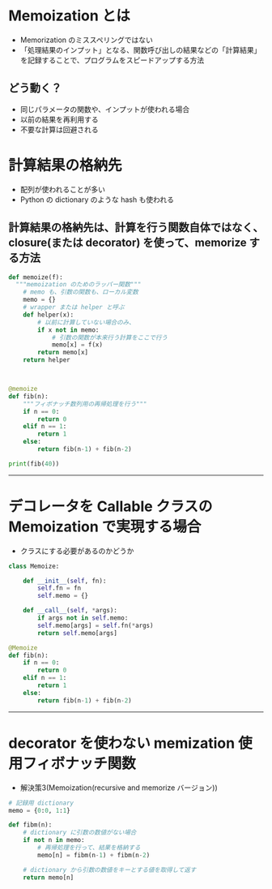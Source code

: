 # Memoization とは
* Memorization のミススペリングではない
* 「処理結果のインプット」となる、関数呼び出しの結果などの「計算結果」を記録することで、プログラムをスピードアップする方法

## どう動く？
* 同じパラメータの関数や、インプットが使われる場合
* 以前の結果を再利用する
* 不要な計算は回避される

# 計算結果の格納先
* 配列が使われることが多い
* Python の dictionary のような hash も使われる










## 計算結果の格納先は、計算を行う関数自体ではなく、closure(または decorator) を使って、memorize する方法

```py
def memoize(f):
  """memoization のためのラッパー関数"""
    # memo も、引数の関数も、ローカル変数
    memo = {}
    # wrapper または helper と呼ぶ
    def helper(x):
        # 以前に計算していない場合のみ、
        if x not in memo:
            # 引数の関数が本来行う計算をここで行う
            memo[x] = f(x)
        return memo[x]
    return helper



@memoize
def fib(n):
    """フィボナッチ数列用の再帰処理を行う"""
    if n == 0:
        return 0
    elif n == 1:
        return 1
    else:
        return fib(n-1) + fib(n-2)

print(fib(40))
```
-------------------------------------------------





# デコレータを Callable クラスの Memoization で実現する場合
* クラスにする必要があるのかどうか

```py
class Memoize:

    def __init__(self, fn):
        self.fn = fn
        self.memo = {}

    def __call__(self, *args):
        if args not in self.memo:
	    self.memo[args] = self.fn(*args)
        return self.memo[args]

@Memoize
def fib(n):
    if n == 0:
        return 0
    elif n == 1:
        return 1
    else:
        return fib(n-1) + fib(n-2)
```

-------------------------------------------------







# decorator を使わない memization 使用フィボナッチ関数

* 解決策3(Memoization(recursive and memorize バージョン))
```py
# 記録用 dictionary
memo = {0:0, 1:1}

def fibm(n):
    # dictionary に引数の数値がない場合
    if not n in memo:
        # 再帰処理を行って、結果を格納する
        memo[n] = fibm(n-1) + fibm(n-2)

    # dictionary から引数の数値をキーとする値を取得して返す
    return memo[n]
```
